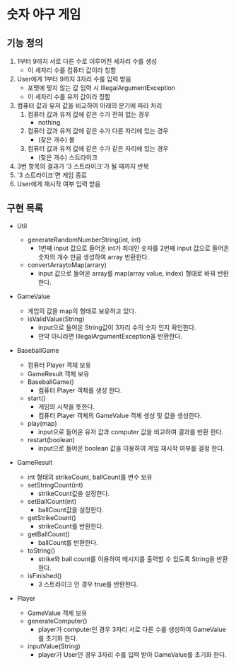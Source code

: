 # 숫자 야구 게임

## 기능 정의 
1. 1부터 9까지 서로 다른 수로 이루어진 세자리 수를 생성
    * 이 세자리 수를 컴퓨터 값이라 칭함
2. User에게 1부터 9까지 3자리 수를 입력 받음
    * 포맷에 맞지 않는 값 입력 시 IllegalArgumentException
    * 이 세자리 수를 유저 값이라 칭함
3. 컴퓨터 값과 유저 값을 비교하여 아래의 분기에 따라 처리
    1) 컴퓨터 값과 유저 값에 같은 수가 전혀 없는 경우
        - nothing
    2) 컴퓨터 값과 유저 값에 같은 수가 다른 자리에 있는 경우
        - (찾은 개수) 볼
    3) 컴퓨터 값과 유저 값에 같은 수가 같은 자리에 있는 경우
        - (찾은 개수) 스트라이크
4. 3번 항목의 결과가 '3 스트라이크'가 될 때까지 반복
5. '3 스트라이크'면 게임 종료
6. User에게 재시작 여부 입력 받음
 
## 구현 목록
* Util
    - generateRandomNumberString(int, int)
        - 1번째 input 값으로 들어온 int가 최대인 숫자를 2번째 input 값으로 들어온 숫자의 개수 만큼 생성하여 array 반환한다.
    - convertArraytoMap(arrary)
        - input 값으로 들어온 array를 map(array value, index) 형태로 바꿔 반환한다.
        
* GameValue
    - 게임의 값을 map의 형태로 보유하고 있다.
    - isValidValue(String)
        - input으로 들어온 String값이 3자리 수의 숫자 인지 확인한다.
        - 만약 아니라면 IllegalArgumentException을 반환한다.
    
* BaseballGame 
    - 컴퓨터 Player 객체 보유
    - GameResult 객체 보유
    - BaseballGame()
        - 컴퓨터 Player 객체를 생성 한다.
    - start() 
        - 게임의 시작을 뜻한다.  
        - 컴퓨터 Player 객체의 GameValue 객체 생성 및 값을 생성한다.
    - play(map) 
        - input으로 들어온 유저 값과 computer 값을 비교하여 결과를 반환 한다.
    - restart(boolean)
        - input으로 들어온 boolean 값을 이용하여 게임 재시작 여부를 결정 한다.
        
* GameResult
    - int 형태의 strikeCount, ballCount를 변수 보유
    - setStringCount(int)
        - strikeCount값을 설정한다.
    - setBallCount(int)
        - ballCount값을 설정한다.
    - getStrikeCount()
        - strikeCount를 반환한다.
    - getBallCount()
        - ballCount를 반환한다.
    - toString()
        - strike와 ball count를 이용하여 메시지를 출력할 수 있도록 String을 반환한다.
    - isFinished()
        - 3 스트라이크 인 경우 true를 반환한다.
        
* Player
    - GameValue 객제 보유
    - generateComputer()
        - player가 computer인 경우 3자리 서로 다른 수를 생성하여 GameValue를 초기화 한다.
    - inputValue(String)
        - player가 User인 경우 3자리 수를 입력 받아 GameValue를 초기화 한다.
    

    
